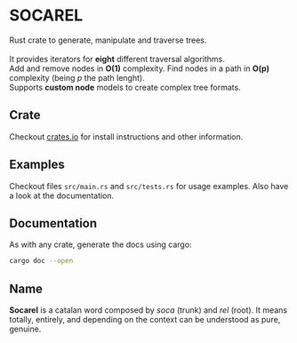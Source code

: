 # SOCAREL

Rust crate to generate, manipulate and traverse trees.<br><br>
It provides iterators for **eight** different traversal algorithms.<br>
Add and remove nodes in **O(1)** complexity. Find nodes in a path in **O(p)** complexity (being *p* the path lenght).<br>
Supports **custom node** models to create complex tree formats.<br>

## Crate

Checkout [crates.io](https://crates.io/crates/socarel) for install instructions and other information.

## Examples

Checkout files `src/main.rs` and `src/tests.rs` for usage examples. Also have a look at the documentation.

## Documentation

As with any crate, generate the docs using cargo:

 ```bash
 cargo doc --open
 ```

## Name

**Socarel** is a catalan word composed by *soca* (trunk) and *rel* (root). It means totally, entirely, and depending on the context can be understood as pure, genuine.
